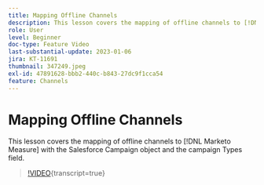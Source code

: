 ```yaml
---
title: Mapping Offline Channels
description: This lesson covers the mapping of offline channels to [!DNL Marketo Measure] with the Salesforce Campaign object and the campaign Types field.
role: User
level: Beginner
doc-type: Feature Video
last-substantial-update: 2023-01-06
jira: KT-11691
thumbnail: 347249.jpeg
exl-id: 47891628-bbb2-440c-b843-27dc9f1cca54
feature: Channels
---
```

# Mapping Offline Channels

This lesson covers the mapping of offline channels to [!DNL Marketo Measure] with the Salesforce Campaign object and the campaign Types field.

>[!VIDEO](https://video.tv.adobe.com/v/347249/?learn=on){transcript=true}
